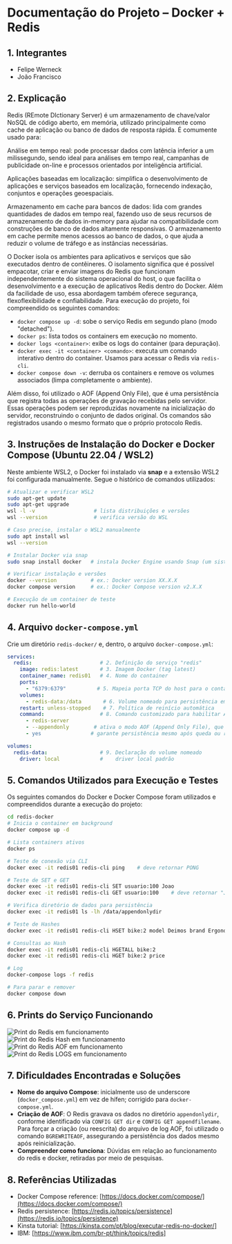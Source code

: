 # Documentação do Projeto – Docker + Redis

## 1. Integrantes

  * Felipe Werneck
  * João Francisco

## 2. Explicação

Redis (REmote DIctionary Server) é um armazenamento de chave/valor NoSQL de código aberto, em memória, utilizado principalmente como cache de aplicação ou banco de dados de resposta rápida. É comumente usado para:

Análise em tempo real: pode processar dados com latência inferior a um milissegundo, sendo ideal para análises em tempo real, campanhas de publicidade on-line e processos orientados por inteligência artificial.

Aplicações baseadas em localização: simplifica o desenvolvimento de aplicações e serviços baseados em localização, fornecendo indexação, conjuntos e operações geoespaciais.

Armazenamento em cache para bancos de dados: lida com grandes quantidades de dados em tempo real, fazendo uso de seus recursos de armazenamento de dados in-memory para ajudar na compatibilidade com construções de banco de dados altamente responsivas. O armazenamento em cache permite menos acessos ao banco de dados, o que ajuda a reduzir o volume de tráfego e as instâncias necessárias.

O Docker isola os ambientes para aplicativos e serviços que são executados dentro de contêineres. O isolamento significa que é possível empacotar, criar e enviar imagens do Redis que funcionam independentemente do sistema operacional do host, o que facilita o desenvolvimento e a execução de aplicativos Redis dentro do Docker. Além da facilidade de uso, essa abordagem também oferece segurança, flexoflexibilidade e confiabilidade. Para execução do projeto, foi compreendido os seguintes comandos:

* `docker compose up -d`: sobe o serviço Redis em segundo plano (modo "detached").
* `docker ps`: lista todos os containers em execução no momento.
* `docker logs <container>`: exibe os logs do container (para depuração).
* `docker exec -it <container> <comando>`: executa um comando interativo dentro do container. Usamos para acessar o Redis via `redis-cli`.
* `docker compose down -v`: derruba os containers e remove os volumes associados (limpa completamente o ambiente).

Além disso, foi utilizado o AOF (Append Only File), que é uma persistência que registra todas as operações de gravação recebidas pelo servidor. Essas operações podem ser reproduzidas novamente na inicialização do servidor, reconstruindo o conjunto de dados original. Os comandos são registrados usando o mesmo formato que o próprio protocolo Redis.

## 3. Instruções de Instalação do Docker e Docker Compose (Ubuntu 22.04 / WSL2)

Neste ambiente WSL2, o Docker foi instalado via **snap** e a extensão WSL2 foi configurada manualmente. Segue o histórico de comandos utilizados:

```bash
# Atualizar e verificar WSL2
sudo apt-get update
sudo apt-get upgrade
wsl -l -v                   # lista distribuições e versões
wsl --version               # verifica versão do WSL

# Caso precise, instalar o WSL2 manualmente
sudo apt install wsl
wsl --version

# Instalar Docker via snap
sudo snap install docker   # instala Docker Engine usando Snap (um sistema de pacotes universal do Ubuntu, que gerencia versões e dependências isoladas em contêineres leves)

# Verificar instalação e versões
docker --version           # ex.: Docker version XX.X.X
docker compose version     # ex.: Docker Compose version v2.X.X

# Execução de um container de teste
docker run hello-world
```

## 4. Arquivo `docker-compose.yml` 

Crie um diretório `redis-docker/` e, dentro, o arquivo `docker-compose.yml`:

```yaml
services:
  redis:                      # 2. Definição do serviço "redis"
    image: redis:latest       # 3. Imagem Docker (tag latest)
    container_name: redis01   # 4. Nome do container
    ports:
      - "6379:6379"          # 5. Mapeia porta TCP do host para o container
    volumes:
      - redis-data:/data       # 6. Volume nomeado para persistência em /data
    restart: unless-stopped    # 7. Política de reinício automática
    command:                  # 8. Comando customizado para habilitar AOF
      - redis-server
      - --appendonly        # ativa o modo AOF (Append Only File), que grava todas as operações de escrita em disco
      - yes                # garante persistência mesmo após queda ou reinício do container

volumes:
  redis-data:                 # 9. Declaração do volume nomeado
    driver: local             #    driver local padrão
```

## 5. Comandos Utilizados para Execução e Testes

Os seguintes comandos do Docker e Docker Compose foram utilizados e compreendidos durante a execução do projeto:

```bash
cd redis-docker
# Inicia o container em background
docker compose up -d

# Lista containers ativos
docker ps

# Teste de conexão via CLI
docker exec -it redis01 redis-cli ping    # deve retornar PONG

# Teste de SET e GET
docker exec -it redis01 redis-cli SET usuario:100 Joao
docker exec -it redis01 redis-cli GET usuario:100    # deve retornar "Joao"

# Verifica diretório de dados para persistência
docker exec -it redis01 ls -lh /data/appendonlydir

# Teste de Hashes
docker exec -it redis01 redis-cli HSET bike:2 model Deimos brand Ergonom type "Enduro bikes" price 4972

# Consultas ao Hash
docker exec -it redis01 redis-cli HGETALL bike:2
docker exec -it redis01 redis-cli HGET bike:2 price

# Log
docker-compose logs -f redis

# Para parar e remover
docker compose down 
```

## 6. Prints do Serviço Funcionando

![Print do Redis em funcionamento](redis.jpeg)
![Print do Redis Hash em funcionamento](redis_hash.jpeg)
![Print do Redis AOF em funcionamento](redis_AOF.png)
![Print do Redis LOGS em funcionamento](logs.jpeg)

## 7. Dificuldades Encontradas e Soluções

* **Nome do arquivo Compose**: inicialmente uso de underscore (`docker_compose.yml`) em vez de hífen; corrigido para `docker-compose.yml`.
* **Criação de AOF**: O Redis gravava os dados no diretório `appendonlydir`, conforme identificado via `CONFIG GET dir` e `CONFIG GET appendfilename`. Para forçar a criação (ou reescrita) do arquivo de log AOF, foi utilizado o comando `BGREWRITEAOF`, assegurando a persistência dos dados mesmo após reinicialização.
* **Compreender como funciona**: Dúvidas em relação ao funcionamento do redis e docker, retiradas por meio de pesquisas.

## 8. Referências Utilizadas

* Docker Compose reference: [https://docs.docker.com/compose/](https://docs.docker.com/compose/)
* Redis persistence: [https://redis.io/topics/persistence](https://redis.io/topics/persistence)
* Kinsta tutorial: [https://kinsta.com/pt/blog/executar-redis-no-docker/]
* IBM: [https://www.ibm.com/br-pt/think/topics/redis]


